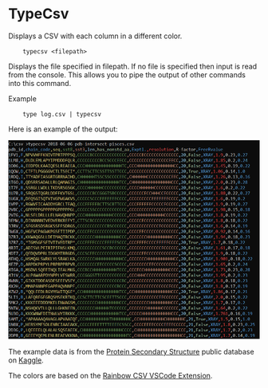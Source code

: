 # TypeCsv

Displays a CSV with each column in a different color.
```
    typecsv <filepath>
```
Displays the file specified in filepath. If no file is specified then input is read from the console. This allows you to pipe the output of other commands into this command.

Example
```
    type log.csv | typecsv
```
Here is an example of the output:

![example](docs/img/example.png)

The example data is from the [Protein Secondary Structure](https://www.kaggle.com/alfrandom/protein-secondary-structure) public database on [Kaggle](https://www.kaggle.com/). 

The colors are based on the [Rainbow CSV VSCode Extension](https://marketplace.visualstudio.com/items?itemName=mechatroner.rainbow-csv).